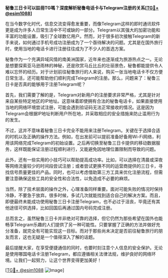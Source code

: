 **秘鲁三日卡可以註冊TG嗎？深度解析秘鲁电话卡与Telegram注册的关系[[TG💪+ @esim1088](https://t.me/s/esim1088)]**

在当今数字化时代，信息交流变得愈发重要，而像Telegram这样的即时通讯软件更是成为许多人日常生活中不可或缺的一部分。Telegram以其强大的加密功能和丰富的功能设置，吸引了全球数亿用户。然而，对于很多初次接触Telegram的新手来说，如何通过手机号成功注册成为了一个亟待解决的问题。尤其是在国外旅行时，使用当地的电话卡进行注册往往成为了不少人的首选方案。

秘鲁作为一个充满异域风情的南美洲国家，近年来也逐渐成为旅游热点之一。无论是想要探索亚马逊雨林的神秘，还是欣赏马丘比丘的壮丽景色，秘鲁都能提供令人难以忘怀的经历。对于计划前往秘鲁旅行的人来说，购买一张当地电话卡不仅方便日常生活，还可能帮助他们顺利完成Telegram的注册。那么，问题来了：秘鲁三日卡是否真的能够用于注册Telegram呢？

首先，我们需要了解的是，Telegram对新用户的注册要求非常严格，尤其是针对来自某些特定地区的IP地址。这意味着即使拥有合法的秘鲁电话卡，如果直接使用当地的网络环境尝试注册，可能会遇到验证码无法正常接收的情况。这是因为Telegram会根据IP地址判断用户所在地，并采取相应的安全措施来防止滥用行为的发生。

不过，这并不意味着秘鲁三日卡完全不能用来注册Telegram。关键在于选择合适的时机以及正确的操作方法。例如，在出发前可以提前准备好备用Wi-Fi网络，利用该网络完成Telegram的初始设置。之后再切换至秘鲁三日卡提供的移动数据服务，这样既能保证注册过程顺利进行，又能避免因地理位置限制而导致的问题。

此外，还有一些实用的小技巧可以帮助提高成功率。比如，可以选择在清晨或深夜等网络流量较少的时间段尝试注册；或者尝试更换不同的运营商提供的三日卡，寻找信号质量更佳的产品。同时，也可以考虑借助第三方工具来优化注册流程，但需要注意确保这些工具的安全性和合法性，以免造成不必要的麻烦。

当然，除了技术层面的操作之外，心理准备同样重要。面对可能失败的情况时保持冷静，不要急于放弃。很多时候，多试几次就能找到适合自己的解决方案。而且，即便最终未能成功使用秘鲁三日卡注册Telegram，也不必过于沮丧，毕竟还有其他途径可供选择，比如回国后再通过国内号码完成注册。

总而言之，虽然秘鲁三日卡并非绝对可靠的选择，但它仍然为那些希望在国外也能畅享Telegram乐趣的人们提供了另一种可能性。只要掌握了正确的方法并做好充分准备，就完全有可能实现这一目标。而对于那些尚未决定是否前往秘鲁旅行的朋友而言，这也无疑是一个值得深入了解的话题。

最后提醒大家，在享受便捷通信的同时，也要时刻注意个人信息的安全保护。无论是使用哪国电话卡注册Telegram，都应遵循相关法律法规，维护良好的网络环境。让我们一起努力，让这个世界变得更加美好！

[[TG💪+ @esim1088](https://t.me/s/esim1088) ![Image](https://i.postimg.cc/4NQfJmqS/Snipaste-2025-05-13-00-14-12.png)]